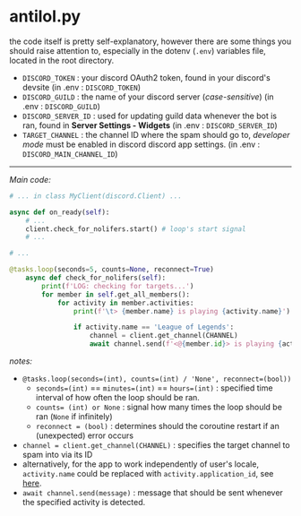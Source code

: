 # antilol.py
  
the code itself is pretty self-explanatory, however there are some things you should raise attention to, especially in the dotenv (`.env`) variables file, located in the root directory.

- `DISCORD_TOKEN` : your discord OAuth2 token, found in your discord's devsite (in .env : `DISCORD_TOKEN`)
- `DISCORD_GUILD` : the name of your discord server (*case-sensitive*) (in .env : `DISCORD_GUILD`)
- `DISCORD_SERVER_ID` : used for updating guild data whenever the bot is ran, found in **Server Settings - Widgets** (in .env : `DISCORD_SERVER_ID`)
- `TARGET_CHANNEL` : the channel ID where the spam should go to, *developer mode* must be enabled in discord discord app settings. (in .env : `DISCORD_MAIN_CHANNEL_ID`)

___

*Main code:*

```py
# ... in class MyClient(discord.Client) ...

async def on_ready(self):
    # ...
    client.check_for_nolifers.start() # loop's start signal
    # ...

# ...

@tasks.loop(seconds=5, counts=None, reconnect=True)
    async def check_for_nolifers(self):
        print(f'LOG: checking for targets...')
        for member in self.get_all_members():
            for activity in member.activities:
                print(f'\t> {member.name} is playing {activity.name}')

                if activity.name == 'League of Legends':
                    channel = client.get_channel(CHANNEL)
                    await channel.send(f'<@{member.id}> is playing {activity.name} lol @everyone')
```

*notes:*  

- `@tasks.loop(seconds=(int), counts=(int) / 'None', reconnect=(bool))`  
  - `seconds=(int)` == `minutes=(int)` == `hours=(int)` : specified time interval of how often the loop should be ran.  
  - `counts= (int) or None` : signal how many times the loop should be ran (`None` if infinitely)
  - `reconnect = (bool)` : determines should the coroutine restart if an (unexpected) error occurs
- `channel = client.get_channel(CHANNEL)` : specifies the target channel to spam into via its ID  
- alternatively, for the app to work independently of user's locale, `activity.name` could be replaced with `activity.application_id`, see [here](https://discordpy.readthedocs.io/en/stable/api.html#activity).  
- `await channel.send(message)` : message that should be sent whenever the specified activity is detected.
